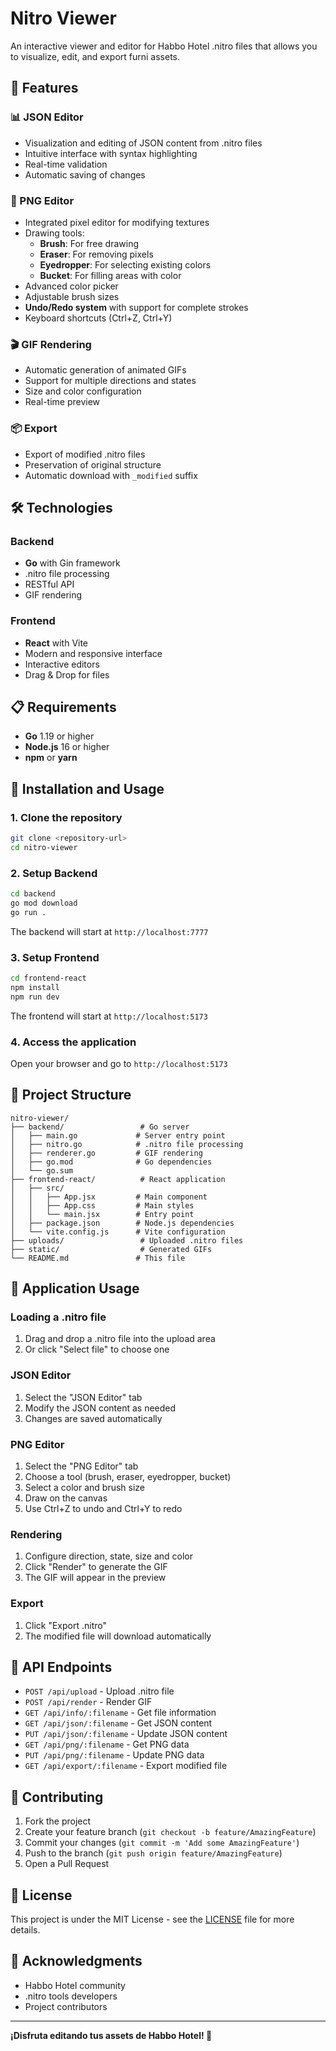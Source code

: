 # Nitro Viewer

An interactive viewer and editor for Habbo Hotel .nitro files that allows you to visualize, edit, and export furni assets.

## 🚀 Features

### 📊 JSON Editor
- Visualization and editing of JSON content from .nitro files
- Intuitive interface with syntax highlighting
- Real-time validation
- Automatic saving of changes

### 🎨 PNG Editor
- Integrated pixel editor for modifying textures
- Drawing tools:
  - **Brush**: For free drawing
  - **Eraser**: For removing pixels
  - **Eyedropper**: For selecting existing colors
  - **Bucket**: For filling areas with color
- Advanced color picker
- Adjustable brush sizes
- **Undo/Redo system** with support for complete strokes
- Keyboard shortcuts (Ctrl+Z, Ctrl+Y)

### 🎬 GIF Rendering
- Automatic generation of animated GIFs
- Support for multiple directions and states
- Size and color configuration
- Real-time preview

### 📦 Export
- Export of modified .nitro files
- Preservation of original structure
- Automatic download with `_modified` suffix

## 🛠️ Technologies

### Backend
- **Go** with Gin framework
- .nitro file processing
- RESTful API
- GIF rendering

### Frontend
- **React** with Vite
- Modern and responsive interface
- Interactive editors
- Drag & Drop for files

## 📋 Requirements

- **Go** 1.19 or higher
- **Node.js** 16 or higher
- **npm** or **yarn**

## 🚀 Installation and Usage

### 1. Clone the repository
```bash
git clone <repository-url>
cd nitro-viewer
```

### 2. Setup Backend
```bash
cd backend
go mod download
go run .
```

The backend will start at `http://localhost:7777`

### 3. Setup Frontend
```bash
cd frontend-react
npm install
npm run dev
```

The frontend will start at `http://localhost:5173`

### 4. Access the application
Open your browser and go to `http://localhost:5173`

## 📁 Project Structure

```
nitro-viewer/
├── backend/                 # Go server
│   ├── main.go             # Server entry point
│   ├── nitro.go            # .nitro file processing
│   ├── renderer.go         # GIF rendering
│   ├── go.mod              # Go dependencies
│   └── go.sum
├── frontend-react/          # React application
│   ├── src/
│   │   ├── App.jsx         # Main component
│   │   ├── App.css         # Main styles
│   │   └── main.jsx        # Entry point
│   ├── package.json        # Node.js dependencies
│   └── vite.config.js      # Vite configuration
├── uploads/                 # Uploaded .nitro files
├── static/                  # Generated GIFs
└── README.md               # This file
```

## 🎯 Application Usage

### Loading a .nitro file
1. Drag and drop a .nitro file into the upload area
2. Or click "Select file" to choose one

### JSON Editor
1. Select the "JSON Editor" tab
2. Modify the JSON content as needed
3. Changes are saved automatically

### PNG Editor
1. Select the "PNG Editor" tab
2. Choose a tool (brush, eraser, eyedropper, bucket)
3. Select a color and brush size
4. Draw on the canvas
5. Use Ctrl+Z to undo and Ctrl+Y to redo

### Rendering
1. Configure direction, state, size and color
2. Click "Render" to generate the GIF
3. The GIF will appear in the preview

### Export
1. Click "Export .nitro"
2. The modified file will download automatically

## 🔧 API Endpoints

- `POST /api/upload` - Upload .nitro file
- `POST /api/render` - Render GIF
- `GET /api/info/:filename` - Get file information
- `GET /api/json/:filename` - Get JSON content
- `PUT /api/json/:filename` - Update JSON content
- `GET /api/png/:filename` - Get PNG data
- `PUT /api/png/:filename` - Update PNG data
- `GET /api/export/:filename` - Export modified file

## 🤝 Contributing

1. Fork the project
2. Create your feature branch (`git checkout -b feature/AmazingFeature`)
3. Commit your changes (`git commit -m 'Add some AmazingFeature'`)
4. Push to the branch (`git push origin feature/AmazingFeature`)
5. Open a Pull Request

## 📝 License

This project is under the MIT License - see the [LICENSE](LICENSE) file for more details.

## 🙏 Acknowledgments

- Habbo Hotel community
- .nitro tools developers
- Project contributors

---

**¡Disfruta editando tus assets de Habbo Hotel! 🎉**